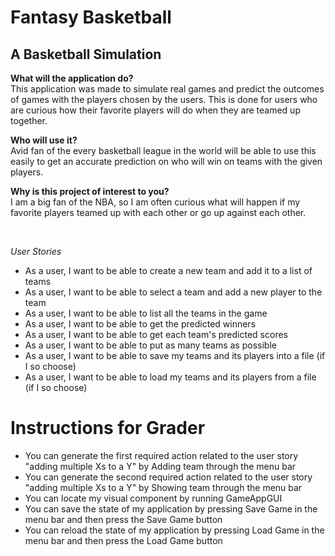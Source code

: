 # Fantasy Basketball
## A Basketball Simulation

**What will the application do?** <br>
This application was made to simulate real games and predict the
outcomes of games with the players chosen by the users. This is done
for users who are curious how their favorite players will do when they are
teamed up together.

**Who will use it?** <br>
Avid fan of the every basketball league in the world will be able to use
this easily to get an accurate prediction on who will win on teams with the
given players.

**Why is this project of interest to you?** <br>
I am a big fan of the NBA, so I am often curious what will happen
if my favorite players teamed up with each other or go up against each
other.

<br>

*User Stories*
- As a user, I want to be able to create a new team and add it to a list of teams
- As a user, I want to be able to select a team and add a new player to the team
- As a user, I want to be able to list all the teams in the game
- As a user, I want to be able to get the predicted winners
- As a user, I want to be able to get each team's predicted scores
- As a user, I want to be able to put as many teams as possible
- As a user, I want to be able to save my teams and its players into a file (if I so choose)
- As a user, I want to be able to load my teams and its players from a file (if I so choose)


# Instructions for Grader

- You can generate the first required action related to the user story "adding multiple Xs to a Y" by Adding team through the menu bar
- You can generate the second required action related to the user story "adding multiple Xs to a Y" by Showing team through the menu bar
- You can locate my visual component by running GameAppGUI
- You can save the state of my application by pressing Save Game in the menu bar and then press the Save Game button
- You can reload the state of my application by pressing Load Game in the menu bar and then press the Load Game button
